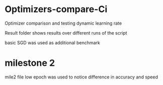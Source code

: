 # Optimizers-compare-Ci
Optimizer comparison and testing dynamic learning rate

Result folder shows results over different runs of the script 

basic SGD was used as additional benchmark

# milestone 2 
mile2 file 
low epoch was used to notice difference in accuracy and speed
